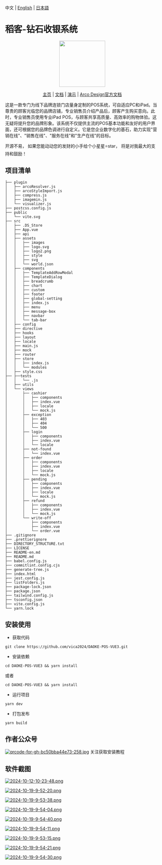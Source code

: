 中文 | [English](./README-en.md) | [日本語](./README-ja.md)

# 稻客-钻石收银系统
<p align="center">
    <img src="https://i.postimg.cc/GB1rGZXp/logo2.png" width="150" />
</p>
<p align="center">
    <a href="" target="_blank">主页</a> |
    <a href="" target="_blank">文档</a> | 
    <a href="" target="_blank">演示</a> |
    <a href="https://arco.design" target="_blank">Arco Design官方文档</a> 
</p>

这是一款专门为线下品牌连锁门店量身定制的POS系统，可自适应PC和iPad。当尊贵的顾客光临您的品牌店铺，专业销售员介绍产品后，顾客产生购买意向。此时，专业销售员使用专业iPad POS，与顾客共享高质量、高效率的购物体验。这无疑将提升您的品牌形象。该系统不仅提供主流的POS基本功能和友好的用户界面，还可根据您的品牌色调进行自定义。它是您企业数字化的基石，助力实现"营销在线"、"销售在线"、"服务在线"和"生产在线"的目标。

开源不易， 如果您能动动您的发财的小手给个小星星⭐star， 将是对我最大的支持和鼓励！

## 项目清单
```
├── plugin
│   ├── arcoResolver.js
│   ├── arcoStyleImport.js
│   ├── compress.js
│   ├── imagemin.js
│   └── visualizer.js
├── postcss.config.js
├── public
│   └── vite.svg
├── src
│   ├── .DS_Store
│   ├── App.vue
│   ├── api
│   ├── assets
│   │   ├── images
│   │   ├── logo.svg
│   │   ├── logo2.png
│   │   ├── style
│   │   ├── svg
│   │   └── world.json
│   ├── components
│   │   ├── TemplateAddRowModal
│   │   ├── TemplateDialog
│   │   ├── breadcrumb
│   │   ├── chart
│   │   ├── custom
│   │   ├── footer
│   │   ├── global-setting
│   │   ├── index.js
│   │   ├── menu
│   │   ├── message-box
│   │   ├── navbar
│   │   └── tab-bar
│   ├── config
│   ├── directive
│   ├── hooks
│   ├── layout
│   ├── locale
│   ├── main.js
│   ├── mock
│   ├── router
│   ├── store
│   │   ├── index.js
│   │   └── modules
│   ├── style.css
├── ├──tests
│   │   └── .js
│   ├── utils
│   └── views
│       ├── cashier
│       │   ├── components
│       │   ├── index.vue
│       │   ├── locale
│       │   └── mock.js
│       ├── exception
│       │   ├── 403
│       │   ├── 404
│       │   └── 500
│       ├── login
│       │   ├── components
│       │   ├── index.vue
│       │   └── locale
│       ├── not-found
│       │   └── index.vue
│       ├── order
│       │   ├── components
│       │   ├── index.vue
│       │   ├── locale
│       │   └── mock.js
│       ├── pending
│       │   ├── components
│       │   ├── index.vue
│       │   ├── locale
│       │   └── mock.js
│       ├── refund
│       │   ├── components
│       │   ├── index.vue
│       │   └── mock.js
│       └── write-off
│           ├── components
│           ├── index.vue
│           └── order.vue
├── .gitignore
├── .prettierignore
├── DIRECTORY_STRUCTURE.txt
├── LICENSE
├── README-en.md
├── README.md
├── babel.config.js
├── commitlint.config.cjs
├── generate-tree.js
├── index.html
├── jest.config.js
├── listFolders.js
├── package-lock.json
├── package.json
├── tailwind.config.js
├── tsconfig.json
├── vite.config.js
└── yarn.lock
```
## 安装使用

- 获取代码
```
git clone https://github.com/vica2024/DAOKE-POS-VUE3.git
```
- 安装依赖
```
cd DAOKE-POS-VUE3 && yarn install 
```
或者
```
cd DAOKE-POS-VUE3 && yarn install
```
- 运行项目
```
yarn dev
```
- 打包发布
```
yarn build
```

## 作者公众号

[![qrcode-for-gh-bc50bba44e73-258.jpg](https://i.postimg.cc/CKPx13vN/qrcode-for-gh-bc50bba44e73-258.jpg)](https://vicazhuo.tech/daoke-retail)
 关注获取安装教程

## 软件截图

[![2024-10-12-10-23-48.png](https://i.postimg.cc/nLFckFjZ/2024-10-12-10-23-48.png)](https://vicazhuo.tech/daoke-retail)

[![2024-10-19-9-52-20.png](https://i.postimg.cc/rynnyQC9/2024-10-19-9-52-20.png)](https://postimg.cc/mh9N83nc)

[![2024-10-19-9-53-38.png](https://i.postimg.cc/4dDznLwY/2024-10-19-9-53-38.png)](https://vicazhuo.tech/daoke-retail)

[![2024-10-19-9-54-04.png](https://i.postimg.cc/htsqKNMt/2024-10-19-9-54-04.png)](https://vicazhuo.tech/daoke-retail)

[![2024-10-19-9-54-40.png](https://i.postimg.cc/X7MR0nKb/2024-10-19-9-54-40.png)](https://vicazhuo.tech/daoke-retail)

[![2024-10-19-9-54-11.png](https://i.postimg.cc/ZRcNHbLh/2024-10-19-9-54-11.png)](https://vicazhuo.tech/daoke-retail)

[![2024-10-19-9-53-15.png](https://i.postimg.cc/xdV9dKV6/2024-10-19-9-53-15.png)](https://vicazhuo.tech/daoke-retail)

[![2024-10-19-9-54-21.png](https://i.postimg.cc/0rg9JmJ5/2024-10-19-9-54-21.png)](https://vicazhuo.tech/daoke-retail)

[![2024-10-19-9-54-30.png](https://i.postimg.cc/sDnt852M/2024-10-19-9-54-30.png)](https://vicazhuo.tech/daoke-retail)

